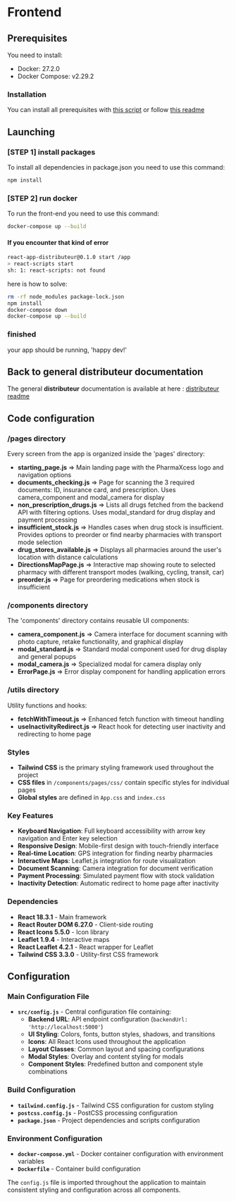 # Frontend

## Prerequisites

You need to install:

- Docker: 27.2.0
- Docker Compose: v2.29.2

### Installation

You can install all prerequisites with [this script](./prerequisites/install_prerequisites.sh) or follow [this readme](./prerequisites/Prerequisites.md)

## Launching

### [STEP 1] install packages

To install all dependencies in package.json you need to use this command:

```bash
npm install
```

### [STEP 2] run docker

To run the front-end you need to use this command:

```bash
docker-compose up --build
```

#### If you encounter that kind of error

```bash
react-app-distributeur@0.1.0 start /app
> react-scripts start
sh: 1: react-scripts: not found
```

here is how to solve:

```bash
rm -rf node_modules package-lock.json
npm install
docker-compose down
docker-compose up --build
```

### finished

your app should be running, 'happy dev!'

## Back to general **distributeur** documentation

The general **distributeur** documentation is available at here : [distributeur readme](../Readme.md)

## Code configuration

### /pages directory

Every screen from the app is organized inside the 'pages' directory:

- **starting_page.js** => Main landing page with the PharmaXcess logo and navigation options
- **documents_checking.js** => Page for scanning the 3 required documents: ID, insurance card, and prescription. Uses camera_component and modal_camera for display
- **non_prescription_drugs.js** => Lists all drugs fetched from the backend API with filtering options. Uses modal_standard for drug display and payment processing
- **insufficient_stock.js** => Handles cases when drug stock is insufficient. Provides options to preorder or find nearby pharmacies with transport mode selection
- **drug_stores_available.js** => Displays all pharmacies around the user's location with distance calculations
- **DirectionsMapPage.js** => Interactive map showing route to selected pharmacy with different transport modes (walking, cycling, transit, car)
- **preorder.js** => Page for preordering medications when stock is insufficient

### /components directory

The 'components' directory contains reusable UI components:

- **camera_component.js** => Camera interface for document scanning with photo capture, retake functionality, and graphical display
- **modal_standard.js** => Standard modal component used for drug display and general popups
- **modal_camera.js** => Specialized modal for camera display only
- **ErrorPage.js** => Error display component for handling application errors

### /utils directory

Utility functions and hooks:

- **fetchWithTimeout.js** => Enhanced fetch function with timeout handling
- **useInactivityRedirect.js** => React hook for detecting user inactivity and redirecting to home page

### Styles

- **Tailwind CSS** is the primary styling framework used throughout the project
- **CSS files** in `/components/pages/css/` contain specific styles for individual pages
- **Global styles** are defined in `App.css` and `index.css`

### Key Features

- **Keyboard Navigation**: Full keyboard accessibility with arrow key navigation and Enter key selection
- **Responsive Design**: Mobile-first design with touch-friendly interface
- **Real-time Location**: GPS integration for finding nearby pharmacies
- **Interactive Maps**: Leaflet.js integration for route visualization
- **Document Scanning**: Camera integration for document verification
- **Payment Processing**: Simulated payment flow with stock validation
- **Inactivity Detection**: Automatic redirect to home page after inactivity

### Dependencies

- **React 18.3.1** - Main framework
- **React Router DOM 6.27.0** - Client-side routing
- **React Icons 5.5.0** - Icon library
- **Leaflet 1.9.4** - Interactive maps
- **React Leaflet 4.2.1** - React wrapper for Leaflet
- **Tailwind CSS 3.3.0** - Utility-first CSS framework

## Configuration

### Main Configuration File

- **`src/config.js`** - Central configuration file containing:
  - **Backend URL**: API endpoint configuration (`backendUrl: 'http://localhost:5000'`)
  - **UI Styling**: Colors, fonts, button styles, shadows, and transitions
  - **Icons**: All React Icons used throughout the application
  - **Layout Classes**: Common layout and spacing configurations
  - **Modal Styles**: Overlay and content styling for modals
  - **Component Styles**: Predefined button and component style combinations

### Build Configuration

- **`tailwind.config.js`** - Tailwind CSS configuration for custom styling
- **`postcss.config.js`** - PostCSS processing configuration
- **`package.json`** - Project dependencies and scripts configuration

### Environment Configuration

- **`docker-compose.yml`** - Docker container configuration with environment variables
- **`Dockerfile`** - Container build configuration

The `config.js` file is imported throughout the application to maintain consistent styling and configuration across all components.

